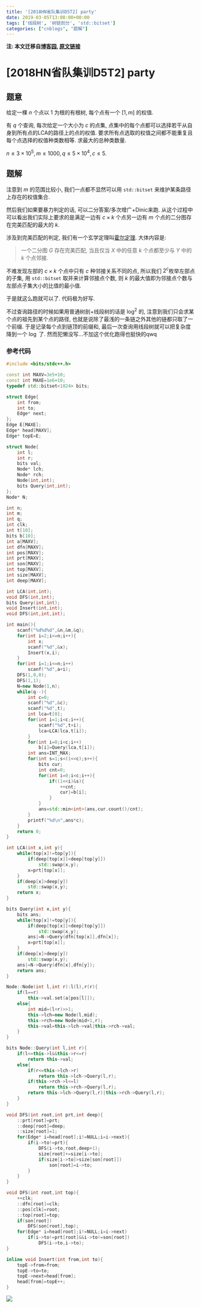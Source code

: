 ```yaml
---
title: '[2018HN省队集训D5T2] party'
date: 2019-03-05T13:08:00+00:00
tags: ['线段树', '树链剖分', 'std::bitset']
categories: ["cnblogs", "题解"]
---
```

**注: 本文迁移自[博客园](https://rvalue.cnblogs.com), [原文链接](http://www.cnblogs.com/rvalue/archive/2019/03/05/10479709.html)**

# [2018HN省队集训D5T2] party

## 题意

给定一棵 $n$ 个点以 $1$ 为根的有根树, 每个点有一个 $[1,m]$ 的权值.

有 $q$ 个查询, 每次给定一个大小为 $c$ 的点集, 点集中的每个点都可以选择若干从自身到所有点的LCA的路径上的点的权值. 要求所有点选取的权值之间都不能重复且每个点选择的权值种类数相等. 求最大的总种类数量.

$n\le 3\times 10^5,m\le 1000, q\le 5\times 10^4,c\le5$.

## 题解

注意到 $m$ 的范围比较小, 我们<span class="covered">一点都不</span>显然可以用 `std::bitset` 来维护某条路径上存在的权值集合.

然后我们如果要暴力判定的话, 可以二分答案/多次增广+Dinic来跑. 从这个过程中可以看出我们实际上要求的是满足一边有 $c\times k$ 个点另一边有 $m$ 个点的二分图存在完美匹配的最大的 $k$.

涉及到完美匹配的判定, 我们有一个玄学定理叫[霍尔定理](https://en.wikipedia.org/wiki/Hall%27s_marriage_theorem). 大体内容是:

> 一个二分图 $G$ 存在完美匹配, 当且仅当 $X$ 中的任意 $k$ 个点都至少与 $Y$ 中的 $k$ 个点邻接.

不难发现左部的 $c\times k$ 个点中只有 $c$ 种邻接关系不同的点, 所以我们 $2^c$枚举左部点的子集, 用 `std::bitset` 取并来计算邻接点个数, 则 $k$ 的最大值即为邻接点个数与左部点子集大小的比值的最小值.

于是就这么跑就可以了. 代码极为好写.

不过查询路径的时候如果用普通树剖+线段树的话是 $\log^2$ 的, 注意到我们只会求某个点的祖先到某个点的路径, 也就是说除了最浅的一条链之外其他的链都只取了一个前缀. 于是记录每个点到链顶的前缀和, 最后一次查询用线段树就可以把复杂度降到一个 $\log$ 了. <span class="covered">然而犯懒没写...不加这个优化跑得也挺快的qwq</span>

### 参考代码

```cpp
#include <bits/stdc++.h>

const int MAXV=3e5+10;
const int MAXE=1e6+10;
typedef std::bitset<1024> bits;

struct Edge{
	int from;
	int to;
	Edge* next;
};
Edge E[MAXE];
Edge* head[MAXV];
Edge* topE=E;

struct Node{
	int l;
	int r;
	bits val;
	Node* lch;
	Node* rch;
	Node(int,int);
	bits Query(int,int);
};
Node* N;

int n;
int m;
int q;
int clk;
int t[10];
bits b[10];
int a[MAXV];
int dfn[MAXV];
int pos[MAXV];
int prt[MAXV];
int son[MAXV];
int top[MAXV];
int size[MAXV];
int deep[MAXV];

int LCA(int,int);
void DFS(int,int);
bits Query(int,int);
void Insert(int,int);
void DFS(int,int,int);

int main(){
	scanf("%d%d%d",&n,&m,&q);
	for(int i=2;i<=n;i++){
		int x;
		scanf("%d",&x);
		Insert(x,i);
	}
	for(int i=1;i<=n;i++)
		scanf("%d",a+i);
	DFS(1,0,0);
	DFS(1,1);
	N=new Node(1,n);
	while(q--){
		int c=0;
		scanf("%d",&c);
		scanf("%d",t);
		int lca=t[0];
		for(int i=1;i<c;i++){
			scanf("%d",t+i);
			lca=LCA(lca,t[i]);
		}
		for(int i=0;i<c;i++)
			b[i]=Query(lca,t[i]);
		int ans=INT_MAX;
		for(int s=1;s<(1<<c);s++){
			bits cur;
			int cnt=0;
			for(int i=0;i<c;i++){
				if((1<<i)&s){
					++cnt;
					cur|=b[i];
				}
			}
			ans=std::min<int>(ans,cur.count()/cnt);
		}
		printf("%d\n",ans*c);
	}
	return 0;
}

int LCA(int x,int y){
	while(top[x]!=top[y]){
		if(deep[top[x]]<deep[top[y]])
			std::swap(x,y);
		x=prt[top[x]];
	}
	if(deep[x]>deep[y])
		std::swap(x,y);
	return x;
}

bits Query(int x,int y){
	bits ans;
	while(top[x]!=top[y]){
		if(deep[top[x]]<deep[top[y]])
			std::swap(x,y);
		ans|=N->Query(dfn[top[x]],dfn[x]);
		x=prt[top[x]];
	}
	if(deep[x]>deep[y])
		std::swap(x,y);
	ans|=N->Query(dfn[x],dfn[y]);
	return ans;
}

Node::Node(int l,int r):l(l),r(r){
	if(l==r)
		this->val.set(a[pos[l]]);
	else{
		int mid=(l+r)>>1;
		this->lch=new Node(l,mid);
		this->rch=new Node(mid+1,r);
		this->val=this->lch->val|this->rch->val;
	}
}

bits Node::Query(int l,int r){
	if(l<=this->l&&this->r<=r)
		return this->val;
	else{
		if(r<=this->lch->r)
			return this->lch->Query(l,r);
		if(this->rch->l<=l)
			return this->rch->Query(l,r);
		return this->lch->Query(l,r)|this->rch->Query(l,r);
	}
}

void DFS(int root,int prt,int deep){
	::prt[root]=prt;
	::deep[root]=deep;
	::size[root]=1;
	for(Edge* i=head[root];i!=NULL;i=i->next){
		if(i->to!=prt){
			DFS(i->to,root,deep+1);
			size[root]+=size[i->to];
			if(size[i->to]>size[son[root]])
				son[root]=i->to;
		}
	}
}

void DFS(int root,int top){
	++clk;
	::dfn[root]=clk;
	::pos[clk]=root;
	::top[root]=top;
	if(son[root])
		DFS(son[root],top);
	for(Edge* i=head[root];i!=NULL;i=i->next)
		if(i->to!=prt[root]&&i->to!=son[root])
			DFS(i->to,i->to);
}

inline void Insert(int from,int to){
	topE->from=from;
	topE->to=to;
	topE->next=head[from];
	head[from]=topE++;
}

```

![](https://pic.rvalue.moe/2021/08/02/5f3d40e127fec.jpg)
